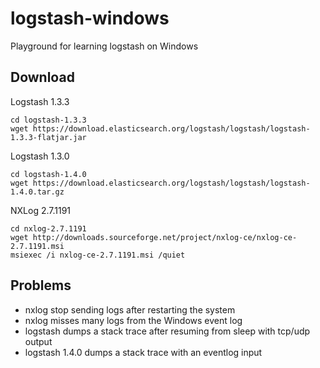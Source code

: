logstash-windows
================

Playground for learning logstash on Windows

Download
--------

Logstash 1.3.3

    cd logstash-1.3.3
    wget https://download.elasticsearch.org/logstash/logstash/logstash-1.3.3-flatjar.jar

Logstash 1.3.0
    
    cd logstash-1.4.0
    wget https://download.elasticsearch.org/logstash/logstash/logstash-1.4.0.tar.gz
    
NXLog 2.7.1191

    cd nxlog-2.7.1191
    wget http://downloads.sourceforge.net/project/nxlog-ce/nxlog-ce-2.7.1191.msi
    msiexec /i nxlog-ce-2.7.1191.msi /quiet

Problems
--------
- nxlog stop sending logs after restarting the system
- nxlog misses many logs from the Windows event log
- logstash dumps a stack trace after resuming from sleep with tcp/udp output
- logstash 1.4.0 dumps a stack trace with an eventlog input


